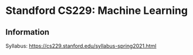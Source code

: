 # Standford CS229: Machine Learning

## Information
Syllabus: https://cs229.stanford.edu/syllabus-spring2021.html
